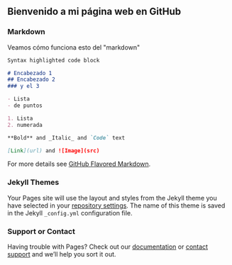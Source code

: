 ## Bienvenido a mi página web en GitHub

### Markdown

Veamos cómo funciona esto del "markdown"

```markdown
Syntax highlighted code block

# Encabezado 1
## Encabezado 2
### y el 3

- Lista
- de puntos

1. Lista
2. numerada

**Bold** and _Italic_ and `Code` text

[Link](url) and ![Image](src)
```

For more details see [GitHub Flavored Markdown](https://guides.github.com/features/mastering-markdown/).

### Jekyll Themes

Your Pages site will use the layout and styles from the Jekyll theme you have selected in your [repository settings](https://github.com/EnriqueFilloy/EnriqueFilloy.github.io/settings). The name of this theme is saved in the Jekyll `_config.yml` configuration file.

### Support or Contact

Having trouble with Pages? Check out our [documentation](https://help.github.com/categories/github-pages-basics/) or [contact support](https://github.com/contact) and we’ll help you sort it out.
